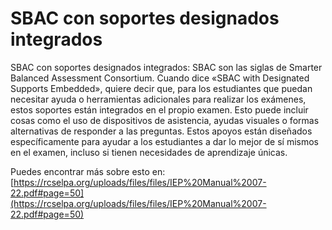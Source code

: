 # SBAC con soportes designados integrados
SBAC con soportes designados integrados: SBAC son las siglas de Smarter Balanced Assessment Consortium. Cuando dice «SBAC with Designated Supports Embedded», quiere decir que, para los estudiantes que puedan necesitar ayuda o herramientas adicionales para realizar los exámenes, estos soportes están integrados en el propio examen. Esto puede incluir cosas como el uso de dispositivos de asistencia, ayudas visuales o formas alternativas de responder a las preguntas. Estos apoyos están diseñados específicamente para ayudar a los estudiantes a dar lo mejor de sí mismos en el examen, incluso si tienen necesidades de aprendizaje únicas.

Puedes encontrar más sobre esto en: [https://rcselpa.org/uploads/files/files/IEP%20Manual%2007-22.pdf#page=50](https://rcselpa.org/uploads/files/files/IEP%20Manual%2007-22.pdf#page=50)

